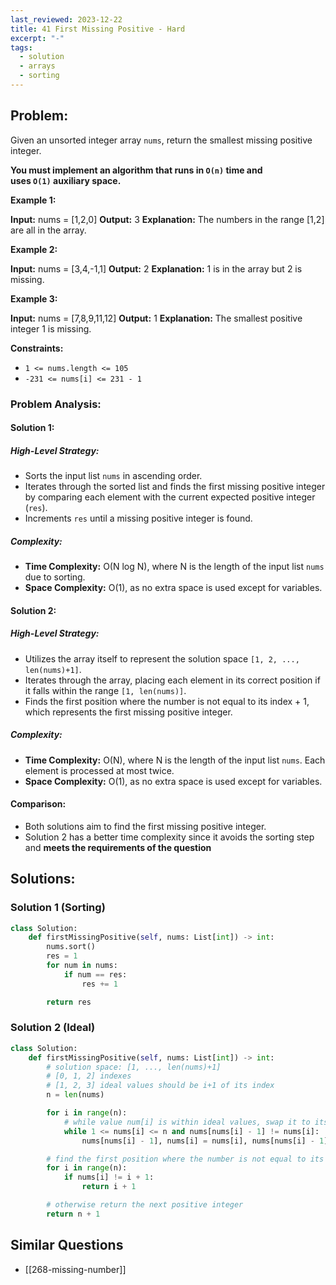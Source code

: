 ```yaml
---
last_reviewed: 2023-12-22
title: 41 First Missing Positive - Hard
excerpt: "-"
tags:
  - solution
  - arrays
  - sorting
---
```

## Problem:
Given an unsorted integer array `nums`, return the smallest missing positive integer.

**You must implement an algorithm that runs in `O(n)` time and uses `O(1)` auxiliary space.**

**Example 1:**

**Input:** nums = [1,2,0]
**Output:** 3
**Explanation:** The numbers in the range [1,2] are all in the array.

**Example 2:**

**Input:** nums = [3,4,-1,1]
**Output:** 2
**Explanation:** 1 is in the array but 2 is missing.

**Example 3:**

**Input:** nums = [7,8,9,11,12]
**Output:** 1
**Explanation:** The smallest positive integer 1 is missing.

**Constraints:**

- `1 <= nums.length <= 105`
- `-231 <= nums[i] <= 231 - 1`

### Problem Analysis:
####   Solution 1:

##### High-Level Strategy:

- Sorts the input list `nums` in ascending order.
- Iterates through the sorted list and finds the first missing positive integer by comparing each element with the current expected positive integer (`res`).
- Increments `res` until a missing positive integer is found.

##### Complexity:

- **Time Complexity:** O(N log N), where N is the length of the input list `nums` due to sorting.
- **Space Complexity:** O(1), as no extra space is used except for variables.

#### Solution 2:

##### High-Level Strategy:

- Utilizes the array itself to represent the solution space `[1, 2, ..., len(nums)+1]`.
- Iterates through the array, placing each element in its correct position if it falls within the range `[1, len(nums)]`.
- Finds the first position where the number is not equal to its index + 1, which represents the first missing positive integer.

##### Complexity:

- **Time Complexity:** O(N), where N is the length of the input list `nums`. Each element is processed at most twice.
- **Space Complexity:** O(1), as no extra space is used except for variables.

#### Comparison:

- Both solutions aim to find the first missing positive integer.
- Solution 2 has a better time complexity since it avoids the sorting step and **meets the requirements of the question**

## Solutions:
### Solution 1 (Sorting)

```python
class Solution:
    def firstMissingPositive(self, nums: List[int]) -> int:
        nums.sort()
        res = 1
        for num in nums:
            if num == res:
                res += 1

        return res
```

### Solution 2 (Ideal)

```python
class Solution:
    def firstMissingPositive(self, nums: List[int]) -> int:
        # solution space: [1, ..., len(nums)+1]
        # [0, 1, 2] indexes
        # [1, 2, 3] ideal values should be i+1 of its index
        n = len(nums)

        for i in range(n):
            # while value num[i] is within ideal values, swap it to its ideal position
            while 1 <= nums[i] <= n and nums[nums[i] - 1] != nums[i]:
                nums[nums[i] - 1], nums[i] = nums[i], nums[nums[i] - 1]

        # find the first position where the number is not equal to its index + 1
        for i in range(n):
            if nums[i] != i + 1:
                return i + 1

        # otherwise return the next positive integer
        return n + 1
```
## Similar Questions
- [[268-missing-number]]